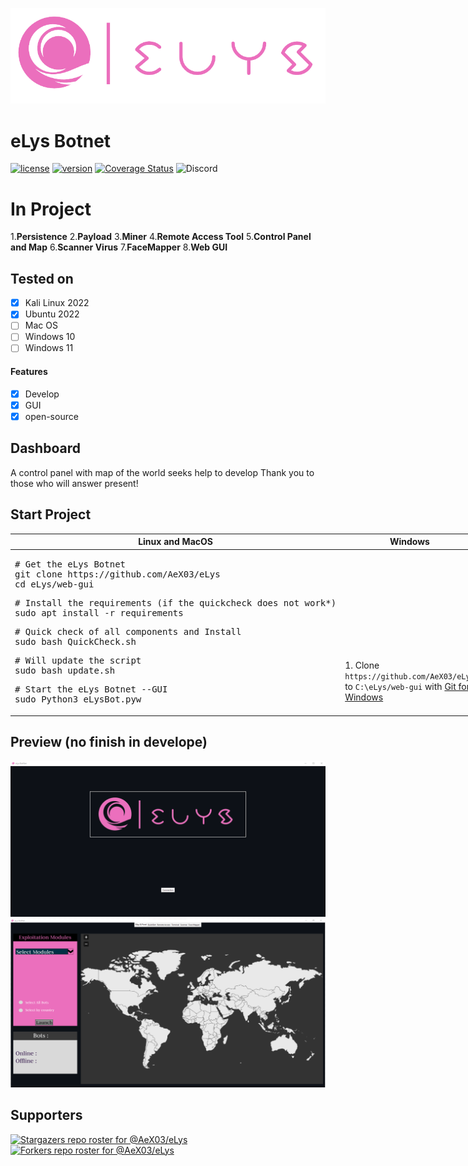 ![Banner](https://github.com/AeX03/eLys/blob/main/web-gui/assets/images/logo/eLysC.png)
# eLys Botnet
[![license](https://img.shields.io/badge/license-MIT-brightgreen.svg)](https://github.com/AeX03/eLys)
[![version](https://img.shields.io/badge/version-1.0-blue.svg)](https://github.com/AeX03/eLys)
[![Coverage Status](https://coveralls.io/repos/github.com/AeX03/eLys/badge.svg)](https://coveralls.io/github.com/AeX03/eLys)
<img alt="Discord" src="https://img.shields.io/discord/709150520446550097"/>


# In Project
1.__Persistence__
2.__Payload__
3.__Miner__
4.__Remote Access Tool__
5.__Control Panel and Map__
6.__Scanner Virus__
7.__FaceMapper__
8.__Web GUI__

## Tested on
- [x] Kali Linux 2022
- [x] Ubuntu 2022
- [ ] Mac OS
- [ ] Windows 10
- [ ] Windows 11
#### Features
- [x] Develop
- [x] GUI
- [x] open-source

## Dashboard
A control panel with map of the world
seeks help to develop Thank you to those who will answer present!

## Start Project

<table width="100%" style="width:100%; display:table;">
 <thead>
  <tr>
   <th width="50%" style="width:50%;">Linux and MacOS</th>
   <th width="50%" style="width:50%;">Windows</th>
  </tr>
 </thead>
 <tbody style="vertical-align: bottom;">
  <tr>
   <td>
<div class="highlight highlight-source-shell"><pre># Get the eLys Botnet
git clone https://github.com/AeX03/eLys
cd eLys/web-gui</pre></div>
<div class="highlight highlight-source-shell"><pre># Install the requirements (if the quickcheck does not work*)
sudo apt install -r requirements</pre></div>
<div class="highlight highlight-source-shell"><pre># Quick check of all components and Install
sudo bash QuickCheck.sh</pre></div>
<div class="highlight highlight-source-shell"><pre># Will update the script
sudo bash update.sh</pre></div>
<div class="highlight highlight-source-shell"><pre># Start the eLys Botnet --GUI
sudo Python3 eLysBot.pyw</pre></div>
   </td>
   <td>
    1. Clone <code>https://github.com/AeX03/eLys</code> to <code>C:\eLys/web-gui</code> with <a href="https://git-scm.com/downloads">Git for Windows</a><br/><br/>
   </td>
  </tr>
 </tbody>
</table>

## Preview (no finish in develope)
![Launcher](https://github.com/AeX03/eLys/blob/main/web-gui/assets/images/screen/launch.png)
![Windows](https://github.com/AeX03/eLys/blob/main/web-gui/assets/images/screen/maps.png)

## Supporters
[![Stargazers repo roster for @AeX03/eLys](https://reporoster.com/stars/AeX03/eLys)](https://github.com/AeX03/eLys/stargazers)
[![Forkers repo roster for @AeX03/eLys](https://reporoster.com/forks/AeX03/eLys)](https://github.com/AeX03/eLys/members)
